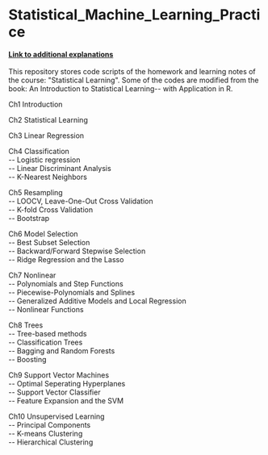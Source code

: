 # Statistical_Machine_Learning_Practice
<a href="https://yipeichan.github.io"><b>Link to additional explanations</b></a>
<br>
<br>
This repository stores code scripts of the homework and learning notes of the course:  "Statistical Learning". Some of the codes are modified from the book: An Introduction to Statistical Learning-- with Application in R.

Ch1 Introduction

Ch2 Statistical Learning 

Ch3 Linear Regression 

Ch4 Classification <br>
  -- Logistic regression <br>
  -- Linear Discriminant Analysis <br>
  -- K-Nearest Neighbors <br>

Ch5 Resampling <br>
  -- LOOCV, Leave-One-Out Cross Validation <br>
  -- K-fold Cross Validation <br>
  -- Bootstrap <br>

Ch6 Model Selection <br>
  -- Best Subset Selection <br>
  -- Backward/Forward Stepwise Selection <br>
  -- Ridge Regression and the Lasso <br>

Ch7 Nonlinear <br>
  -- Polynomials and Step Functions <br>
  -- Piecewise-Polynomials and Splines <br>
  -- Generalized Additive Models and Local Regression <br>
  -- Nonlinear Functions <br>

Ch8 Trees<br>
  -- Tree-based methods <br>
  -- Classification Trees <br>
  -- Bagging and Random Forests <br>
  -- Boosting <br>

Ch9 Support Vector Machines<br>
  -- Optimal Seperating Hyperplanes <br>
  -- Support Vector Classifier <br>
  -- Feature Expansion and the SVM <br>

Ch10 Unsupervised Learning <br>
  -- Principal Components <br>
  -- K-means Clustering <br>
  -- Hierarchical Clustering <br>
